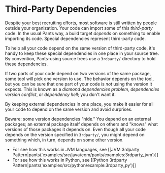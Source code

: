 Third-Party Dependencies
========================

Despite your best recruiting efforts, most software is still written by
people outside your organization. Your code can import some of this
*third-party* code. In the usual Pants way, a build target *depends* on
something to enable importing its code. Special dependencies represent
third-party code.

To help all your code depend on the same version of third-party code,
it's handy to keep these special dependencies in one place in your
source tree. By convention, Pants-using source trees use a `3rdparty/`
directory to hold these dependencies.

If two parts of your code depend on two versions of the same package,
some tool will pick one version to use. The behavior depends on the
tool, but you can be sure that one part of your code is *not* using the
version it expects. This is known as a *diamond dependencies problem*,
*dependencies version conflict*, or *dependency hell*; you don't want
it.

By keeping external dependencies in one place, you make it easier for
all your code to depend on the same version and avoid surprises.

Beware: some version dependencies "hide." You depend on an external
packages; an external package itself depends on others and "knows" what
versions of those packages it depends on. Even though all your code
depends on the version specified in `3rdparty/`, you might depend on
something which, in turn, depends on some other version.

* For see how this works in JVM languages, see
  [[JVM 3rdparty Pattern|pants('examples/src/java/com/pants/examples:3rdparty_jvm')]]
* For see how this works in Python, see
  [[Python 3rdparty Pattern|pants('examples/src/python/example:3rdparty_py')]]
